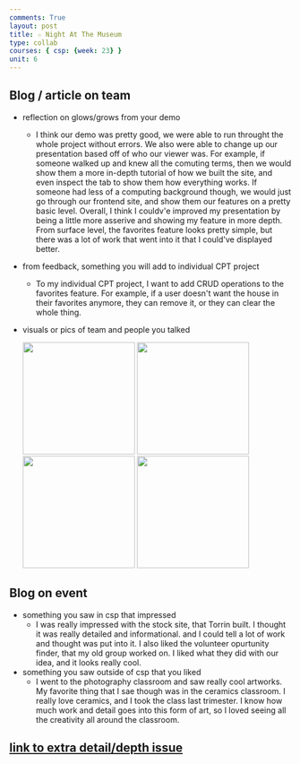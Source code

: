 ```yaml
---
comments: True
layout: post
title: ☆ Night At The Museum 
type: collab
courses: { csp: {week: 23} }
unit: 6
---
```


## Blog / article on team

- reflection on glows/grows from your demo
    - I think our demo was pretty good, we were able to run throught the whole project without errors. We also were able to change up our presentation based off of who our viewer was. For example, if someone walked up and knew all the comuting terms, then we would show them a more in-depth tutorial of how we built the site, and even inspect the tab to show them how everything works. If someone had less of a computing background though, we would just go through our frontend site, and show them our features on a pretty basic level. Overall, I think I couldv'e improved my presentation by being a little more asserive and showing my feature in more depth. From surface level, the favorites feature looks pretty simple, but there was a lot of work that went into it that I could've displayed better. 
- from feedback, something you will add to individual CPT project
    - To my individual CPT project, I want to add CRUD operations to the favorites feature. For example, if a user doesn't want the house in their favorites anymore, they can remove it, or they can clear the whole thing. 
- visuals or pics of team and people you talked

    <img height = 200px src= "https://github.com/nighthawkcoders/teacher_portfolio/assets/39902320/9a17c027-32fe-4f5d-ab96-2b4bf69907c9">
    <img height = 200px src="https://github.com/nighthawkcoders/teacher_portfolio/assets/39902320/43cb4aac-68bd-4fd5-8e8c-100f22e2ce9f">
    <img height = 200px src="https://github.com/nighthawkcoders/teacher_portfolio/assets/39902320/d2931420-1363-489c-aada-73101b65947c">
    <img height = 200px src="https://github.com/nighthawkcoders/teacher_portfolio/assets/39902320/537c6927-15a3-46aa-9375-82548545751f">

## Blog on event

- something you saw in csp that impressed
    - I was really impressed with the stock site, that Torrin built. I thought it was really detailed and informational. and I could tell a lot of work and thought was put into it. I also liked the volunteer opurtunity finder, that my old group worked on. I liked what they did with our idea, and it looks really cool. 
- something you saw outside of csp that you liked
    - I went to the photography classroom and saw really cool artworks. My favorite thing that I sae though was in the ceramics classroom. I really love ceramics, and I took the class last trimester. I know how much work and detail goes into this form of art, so I loved seeing all the creativity all around the classroom. 


## [link to extra detail/depth issue](https://github.com/Real-Estate-Analyzation/RealEstateFrontend/issues/17#issuecomment-1962855374)